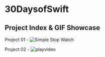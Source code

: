 # 30DaysofSwift

## Project Index & GIF Showcase ##

Project 01 - ![Simple Stop Watch](https://user-images.githubusercontent.com/80515499/159593552-13110b9a-30be-48d5-95e1-0cdc0158371f.gif)

Project 02 - 
  ![playvideo](https://user-images.githubusercontent.com/80515499/159593560-c9819b1e-ee3b-4767-839e-3a43cb190089.gif)

